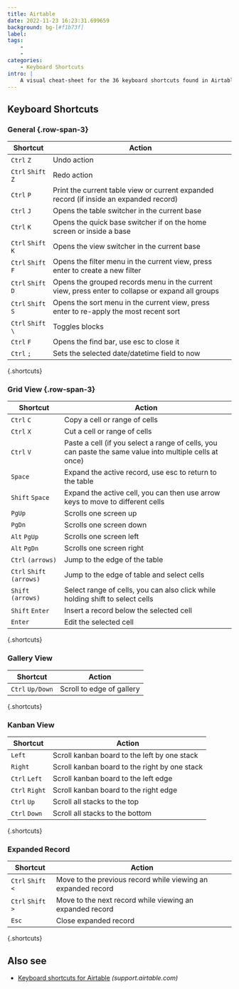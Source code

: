 ```yaml
---
title: Airtable
date: 2022-11-23 16:23:31.699659
background: bg-[#f1b73f]
label: 
tags: 
    - 
    - 
categories:
    - Keyboard Shortcuts
intro: |
    A visual cheat-sheet for the 36 keyboard shortcuts found in Airtable
---
```




Keyboard Shortcuts
------------------



### General {.row-span-3}

Shortcut | Action
---|---
`Ctrl` `Z`  | Undo action
`Ctrl` `Shift` `Z`  | Redo action
`Ctrl` `P`  | Print the current table view or current expanded record (if inside an expanded record)
`Ctrl` `J`  | Opens the table switcher in the current base
`Ctrl` `K`  | Opens the quick base switcher if on the home screen or inside a base
`Ctrl` `Shift` `K`  | Opens the view switcher in the current base
`Ctrl` `Shift` `F`  | Opens the filter menu in the current view, press enter to create a new filter
`Ctrl` `Shift` `D`  | Opens the grouped records menu in the current view, press enter to collapse or expand all groups
`Ctrl` `Shift` `S`  | Opens the sort menu in the current view, press enter to re-apply the most recent sort
`Ctrl` `Shift` `\`  | Toggles blocks
`Ctrl` `F`  | Opens the find bar, use esc to close it
`Ctrl` `;`  | Sets the selected date/datetime field to now
{.shortcuts}


### Grid View {.row-span-3}

Shortcut | Action
---|---
`Ctrl` `C`  | Copy a cell or range of cells
`Ctrl` `X`  | Cut a cell or range of cells
`Ctrl` `V`  | Paste a cell (if you select a range of cells, you can paste the same value into multiple cells at once)
`Space`  | Expand the active record, use esc to return to the table
`Shift` `Space`  | Expand the active cell, you can then use arrow keys to move to different cells
`PgUp`  | Scrolls one screen up
`PgDn`  | Scrolls one screen down
`Alt` `PgUp`  | Scrolls one screen left
`Alt` `PgDn`  | Scrolls one screen right
`Ctrl` `(arrows)`  | Jump to the edge of the table
`Ctrl` `Shift` `(arrows)`  | Jump to the edge of table and select cells
`Shift` `(arrows)`  | Select range of cells, you can also click while holding shift to select cells
`Shift` `Enter`  | Insert a record below the selected cell
`Enter`  | Edit the selected cell
{.shortcuts}


### Gallery View

Shortcut | Action
---|---
`Ctrl` `Up/Down`  | Scroll to edge of gallery
{.shortcuts}


### Kanban View

Shortcut | Action
---|---
`Left`  | Scroll kanban board to the left by one stack
`Right`  | Scroll kanban board to the right by one stack
`Ctrl` `Left`  | Scroll kanban board to the left edge
`Ctrl` `Right`  | Scroll kanban board to the right edge
`Ctrl` `Up`  | Scroll all stacks to the top
`Ctrl` `Down`  | Scroll all stacks to the bottom
{.shortcuts}


### Expanded Record

Shortcut | Action
---|---
`Ctrl` `Shift` `<`  | Move to the previous record while viewing an expanded record
`Ctrl` `Shift` `>`  | Move to the next record while viewing an expanded record
`Esc`  | Close expanded record
{.shortcuts}




Also see
--------
- [Keyboard shortcuts for Airtable](https://support.airtable.com/hc/en-us/articles/204143385-Airtable-keyboard-shortcuts) _(support.airtable.com)_
